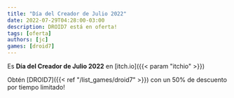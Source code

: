 ```yaml
---
title: "Día del Creador de Julio 2022"
date: 2022-07-29T04:28:00-03:00
description: DROID7 está en oferta!
tags: [oferta]
authors: [jc]
games: [droid7]
---
```


Es **Día del Creador de Julio 2022** en [itch.io]({{< param "itchio" >}})

Obtén [DROID7]({{< ref "/list_games/droid7" >}}) con un 50% de descuento por tiempo limitado!
